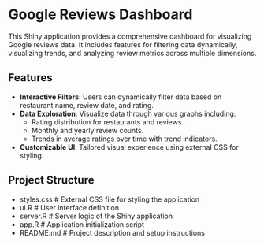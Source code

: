 # Google Reviews Dashboard

This Shiny application provides a comprehensive dashboard for visualizing Google reviews data. It includes features for filtering data dynamically, visualizing trends, and analyzing review metrics across multiple dimensions.

## Features

- **Interactive Filters**: Users can dynamically filter data based on restaurant name, review date, and rating.
- **Data Exploration**: Visualize data through various graphs including:
  - Rating distribution for restaurants and reviews.
  - Monthly and yearly review counts.
  - Trends in average ratings over time with trend indicators.
- **Customizable UI**: Tailored visual experience using external CSS for styling.

## Project Structure

  - styles.css           # External CSS file for styling the application
  - ui.R                 # User interface definition
  - server.R             # Server logic of the Shiny application
  - app.R                # Application initialization script
  - README.md            # Project description and setup instructions
